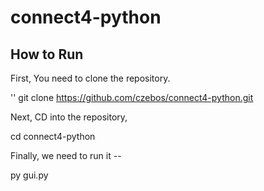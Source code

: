 # connect4-python

## How to Run

First, You need to clone the repository.

'<addr>' git clone https://github.com/czebos/connect4-python.git 

Next, CD into the repository,

<addr> cd connect4-python

Finally, we need to run it --

<addr> py gui.py
